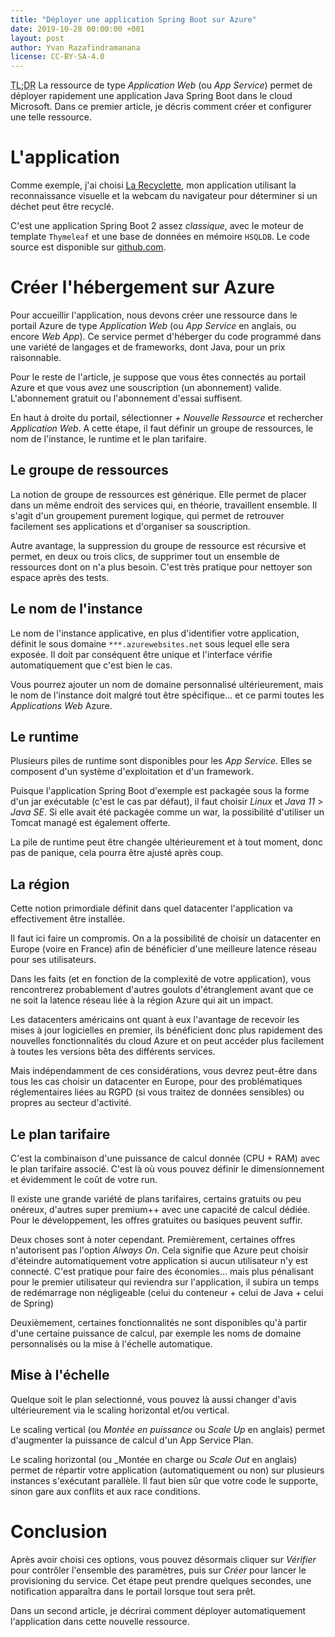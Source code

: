 ```yaml
---
title: "Déployer une application Spring Boot sur Azure"
date: 2019-10-28 00:00:00 +001
layout: post
author: Yvan Razafindramanana
license: CC-BY-SA-4.0
---
```


<acronym title="En résumé... (Too long; Didn't Read)">TL;DR</acronym> La ressource
de type _Application Web_ (ou _App Service_) permet de déployer rapidement
une application Java Spring Boot dans le cloud Microsoft. Dans ce premier article, 
je décris comment créer et configurer une telle ressource.

<!--more-->

# L'application

Comme exemple, j'ai choisi <a href="https://recyclette.azurewebsites.net/">La Recyclette</a>,
mon application utilisant la reconnaissance visuelle et la webcam du navigateur pour déterminer
si un déchet peut être recyclé.

C'est une application Spring Boot 2 assez _classique_, avec le moteur de template `Thymeleaf`
et une base de données en mémoire `HSQLDB`. Le code source est disponible sur 
<a href="https://github.com/yvzn/recikligi/">github.com</a>.

# Créer l'hébergement sur Azure

Pour accueillir l'application, nous devons créer une ressource dans le portail Azure de type
_Application Web_ (ou _App Service_ en anglais, ou encore _Web App_). Ce service permet d'héberger
du code programmé dans une variété de langages et de frameworks, dont Java, pour un prix raisonnable.

Pour le reste de l'article, je suppose que vous êtes connectés au portail Azure et que vous
avez une souscription (un abonnement) valide. L'abonnement gratuit ou l'abonnement d'essai suffisent.

En haut à droite du portail, sélectionner _+ Nouvelle Ressource_ et rechercher _Application Web_.
A cette étape, il faut définir un groupe de ressources, le nom de l'instance, le runtime et
le plan tarifaire. 

## Le groupe de ressources

La notion de groupe de ressources est générique. Elle permet de placer dans un même endroit des
services qui, en théorie, travaillent ensemble. Il s'agit d'un groupement purement logique,
qui permet de retrouver facilement ses applications et d'organiser sa souscription.

Autre avantage, la suppression du groupe de ressource est récursive et permet, en deux ou trois clics,
de supprimer tout un ensemble de ressources dont on n'a plus besoin. C'est très pratique pour
nettoyer son espace après des tests.

## Le nom de l'instance

Le nom de l'instance applicative, en plus d'identifier votre application, définit le sous domaine `***.azurewebsites.net` sous lequel elle sera exposée. Il doit
par conséquent être unique et l'interface vérifie automatiquement que c'est bien le cas.

Vous pourrez ajouter un nom de domaine personnalisé ultérieurement, mais le nom de l'instance doit
malgré tout être spécifique... et ce parmi toutes les _Applications Web_ Azure.

## Le runtime

Plusieurs piles de runtime sont disponibles pour les _App Service_. Elles se composent
d'un système d'exploitation et d'un framework. 

Puisque l'application Spring Boot d'exemple est packagée sous la forme d'un jar exécutable 
(c'est le cas par défaut), il faut choisir _Linux_ et _Java 11_ > _Java SE_. Si elle avait été packagée
comme un war, la possibilité d'utiliser un Tomcat managé est également offerte.

La pile de runtime peut être changée ultérieurement et à tout moment, donc pas de panique,
cela pourra être ajusté après coup.

## La région

Cette notion primordiale définit dans quel datacenter l'application va effectivement
être installée.

Il faut ici faire un compromis. On a la possibilité de choisir un datacenter en Europe
(voire en France) afin de bénéficier d'une meilleure latence réseau pour ses utilisateurs.

Dans les faits (et en fonction de la complexité de votre application), vous rencontrerez
probablement d'autres goulots d'étranglement avant que ce ne soit la latence réseau
liée à la région Azure qui ait un impact.

Les datacenters américains ont quant à eux l'avantage de recevoir les mises à jour
logicielles en premier, ils bénéficient donc plus rapidement des nouvelles fonctionnalités
du cloud Azure et on peut accéder plus facilement à toutes les versions bêta des différents
services.

Mais indépendamment de ces considérations, vous devrez peut-être dans tous les cas choisir un datacenter
en Europe, pour des problématiques réglementaires liées au RGPD
(si vous traitez de données sensibles) ou propres au secteur d'activité.

## Le plan tarifaire

C'est la combinaison d'une puissance de calcul donnée (CPU + RAM) avec le plan tarifaire associé.
C'est là où vous pouvez définir le dimensionnement et évidemment le coût de votre run.

Il existe une grande variété de plans tarifaires, certains gratuits ou peu onéreux,
d'autres super premium++ avec une capacité de calcul dédiée. Pour le développement, les offres gratuites ou basiques peuvent suffir. 

Deux choses sont
à noter cependant. Premièrement, certaines offres n'autorisent pas l'option _Always On_. 
Cela signifie que Azure peut choisir d'éteindre automatiquement votre application si aucun
utilisateur n'y est connecté. C'est pratique pour faire des économies... mais plus
pénalisant pour le premier utilisateur qui reviendra sur l'application, il subira un
temps de redémarrage non négligeable (celui du conteneur + celui de Java + celui de Spring)

Deuxièmement, certaines fonctionnalités ne sont disponibles qu'à partir d'une certaine puissance
de calcul, par exemple les noms de domaine personnalisés ou la mise à l'échelle automatique.

## Mise à l'échelle

Quelque soit le plan selectionné, vous pouvez là aussi changer d'avis ultérieurement via le
scaling horizontal et/ou vertical.

Le scaling vertical (ou _Montée en puissance_ ou _Scale Up_ en anglais) permet d'augmenter 
la puissance de calcul d'un App Service Plan.

Le scaling horizontal  (ou _Montée en charge ou _Scale Out_ en anglais) permet de répartir votre application 
(automatiquement ou non) sur plusieurs instances s'exécutant parallèle. Il faut bien sûr que votre code le supporte, sinon
gare aux conflits et aux race conditions.

# Conclusion

Après avoir choisi ces options, vous pouvez désormais cliquer sur _Vérifier_ pour
contrôler l'ensemble des paramètres, puis sur _Créer_ pour lancer le provisioning
du service. Cet étape peut prendre quelques secondes, une notification apparaîtra dans
le portail lorsque tout sera prêt.

Dans un second article, je décrirai comment déployer automatiquement l'application dans
cette nouvelle ressource.